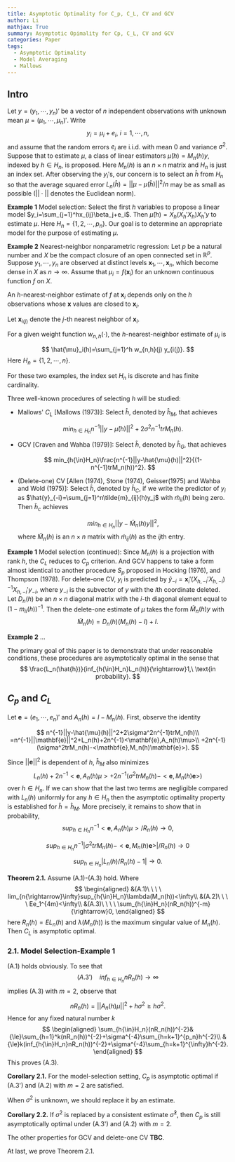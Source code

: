 ```yaml
---
title: Asymptotic Optimality for C_p, C_L, CV and GCV
author: Li
mathjax: True
summary: Asymptotic Opimality for Cp, C_L, CV and GCV
categories: Paper
tags:
  - Asymptotic Optimality
  - Model Averaging
  - Mallows
---
```


## Intro

Let $y=(y_1,\cdots,y_n)'$ be a vector of $n$ independent observations with unknown mean $\mu=(\mu_1,\cdots,\mu_n)'$. Write
$$
y_i=\mu_i+e_i,\ i=1,\cdots,n,
$$
and assume that the random errors $e_i$ are i.i.d. with mean 0 and variance $\sigma^2$. Suppose that to estimate $\mu$, a class of linear estimators $\hat{\mu}(h)=M_n(h)y$, indexed by $h{\in}H_n$, is proposed. Here $M_n(h)$ is an $n{\times}n$ matrix and $H_n$ is  just an index set. After observing the $y_i'$s, our concern is to select an $\hat{h}$ from $H_n$ so that the average squared error $L_n(\hat{h})=||\mu-\hat{{\mu}}(\hat{h})||^2/n$ may be as small as possible ($||\cdot||$ denotes the Euclidean norm).

$\textbf{Example 1}$ Model selection: Select the first $h$ variables to propose a linear model $y_i=\sum_{j=1}^hx_{ij}\beta_j+e_i$. Then $\hat{\mu}(h)=X_h(X_h'X_h)X_h'y$ to estimate $\mu$. Here $H_n=\{1,2,\cdots,p_n\}$. Our goal is to determine an appropriate model for the purpose of estimating $\mu$.

$\textbf{Example 2}$ Nearest-neighbor nonparametric regression: Let $p$ be a natural number and $X$ be the compact closure of an open connected set in $\mathbb{R}^p$. Suppose $y_1,\cdots,y_n$ are observed at distinct levels $\mathbf{x}_1,\cdots,\mathbf{x}_n$, which become dense in $X$ as $n{\rightarrow}\infty$. Assume that $\mu_i=f(\mathbf{x}_i)$ for an unknown continuous function $f$ on $X$. 

An $h$-nearest-neighbor estimate of $f$ at $\mathbf{x}_i$ depends only on the $h$ observations whose $\mathbf{x}$ values are closed to $\mathbf{x}_i$. 

Let $\mathbf{x}_{i(j)}$ denote the $j$-th nearest neighbor of $\mathbf{x}_i$. 

For a given weight function $w_{n,h}(\cdot)$, the $h$-nearest-neighbor estimate of $\mu_i$ is 

$$
\hat{\mu}_i(h)=\sum_{j=1}^h w_{n,h}(j) y_{i(j)}.
$$
Here $H_n=\{1,2,\cdots,n\}$.

For these two examples, the index set $H_n$ is discrete and has finite cardinality.

Three well-known procedures of selecting $h$ will be studied:

+ Mallows' $C_L$ [Mallows (1973)]: Select $\hat{h}$, denoted by $\hat{h}_M$, that achieves

  $$
  min_{h{\in}H_n}n^{-1}||y-\hat{\mu}(h)||^2+2\sigma^2n^{-1}trM_n(h).
  $$

+ GCV [Craven and Wahba (1979)]: Select $\hat{h}$, denoted by $\hat{h}_G$, that achieves

  $$
  min_{h{\in}H_n}\frac{n^{-1}||y-\hat{\mu}(h)||^2}{(1-n^{-1}trM_n(h))^2}.
  $$

+ (Delete-one) CV [Allen (1974), Stone (1974), Geisser(1975) and Wahba and Wold (1975)]: Select $\hat{h}$, denoted by $\hat{h}_C$, if we write the predictor of $y_i$ as $\hat{y}_{-i}=\sum_{j=1}^n\tilde{m}_{ij}(h)y_j$ with $\tilde{m}_{ii}(h)$ being zero. Then $\hat{h}_c$ achieves

  $$
  min_{h{\in}H_n}||y-\widetilde{M}_n(h)y||^2,
  $$
  where $\widetilde{M}_n(h)$ is an $n{\times}n$ matrix with $\tilde{m}_{ij}(h)$ as the $ij$th entry.

$\textbf{Example 1}$ Model selection (continued): Since $M_n(h)$ is a projection with rank $h$, the $C_L$ reduces to $C_p$ criterion. And GCV happens to take a form almost identical to another procedure $S_p$ proposed in Hocking (1976), and Thompson (1978). For delete-one CV, $y_i$ is predicted by $\hat{y}_{-i}=\mathbf{x}_i'(X_{h,-i}'X_{h,-i})^{-1}X_{h,-i}'y_{-i}$, where $y_{-i}$ is the subvector of $y$ with the $i$th coordinate deleted. Let $D_n(h)$ be an $n{\times}n$ diagonal matrix with the $i$-th diagonal element equal to $(1-m_{ii}(h))^{-1}$. Then the delete-one estimate of $\mu$ takes the form $\widetilde{M}_n(h)y$ with
$$
\widetilde{M}_n(h)=D_n(h)(M_n(h)-I)+I.
$$

$\textbf{Example 2}$ ...

The primary goal of this paper is to demonstrate that under reasonable conditions, these procedures are asymptotically optimal in the sense that 
$$
\frac{L_n(\hat{h})}{inf_{h{\in}H_n}L_n(h)}{\rightarrow}1,\ \text{in probability}.
$$

## $C_p$ and $C_L$

Let $\mathbf{e}=(e_1,\cdots,e_n)'$ and $A_n(h)=I-M_n(h)$. First, observe the identity

$$
n^{-1}||y-\hat{\mu}(h)||^2+2\sigma^2n^{-1}trM_n(h)\\
=n^{-1}||\mathbf{e}||^2+L_n(h)+2n^{-1}<\mathbf{e},A_n(h)\mu>\\
+2n^{-1}(\sigma^2trM_n(h)-<\mathbf{e},M_n(h)\mathbf{e}>).
$$

Since $||\mathbf{e}||^2$ is dependent of $h$, $\hat{h}_M$ also minimizes
$$
L_n(h)+2n^{-1}<\mathbf{e},A_n(h)\mu>
+2n^{-1}(\sigma^2trM_n(h)-<\mathbf{e},M_n(h)\mathbf{e}>)
$$
over $h{\in}H_n$. If we can show that the last two terms are negligible compared with $L_n(h)$ uniformly for any $h{\in}H_n$ then the asymptotic optimality property is established for $\hat{h}=\hat{h}_M$. More precisely, it remains to show that in probability,
$$
\begin{equation}
  sup_{h{\in}H_n}n^{-1}<\mathbf{e},A_n(h)\mu>/R_n(h){\rightarrow}0,
\end{equation}
$$

$$
\begin{equation}
sup_{h{\in}H_n}n^{-1}|\sigma^2trM_n(h)-<\mathbf{e},M_n(h)\mathbf{e}>|/R_n(h){\rightarrow}0
\end{equation}
$$

$$
\begin{equation}
sup_{h{\in}H_n}|L_n(h)/R_n(h)-1|{\rightarrow}0.
\end{equation}
$$

$\textbf{Theorem 2.1.}$ Assume (A.1)-(A.3) hold. Where
$$
\begin{aligned}
&(A.1)\ \ \ \ lim_{n{\rightarrow}\infty}sup_{h{\in}H_n}\lambda(M_n(h))<\infty\\
&(A.2)\ \ \ \ Ee_1^{4m}<\infty\\
&(A.3)\ \ \ \ \sum_{h{\in}H_n}(nR_n(h))^{-m}{\rightarrow}0,
\end{aligned}
$$
here $R_n(h)=EL_n(h)$ and $\lambda(M_n(h))$ is the maximum singular value of $M_n(h)$. Then $C_L$ is asymptotic optimal.

### 2.1. Model Selection-Example 1

(A.1) holds obviously. To see that 
$$
(A.3')\ \ \ \ inf_{h{\in}H_n}nR_n(h){\rightarrow}\infty
$$
implies (A.3) with $m=2$, observe that
<!-- ![](p1.png) -->
$$
nR_n(h)=||A_n(h)\mu||^2+h\sigma^2{\ge}h\sigma^2.
$$
Hence for any fixed natural number $k$
$$
\begin{aligned}
  \sum_{h{\in}H_n}(nR_n(h))^{-2}&{\le}\sum_{h=1}^k(nR_n(h))^{-2}+\sigma^{-4}\sum_{h=k+1}^{p_n}h^{-2}\\
  &{\le}k(inf_{h{\in}H_n}nR_n(h))^{-2}+\sigma^{-4}\sum_{h=k+1}^{\infty}h^{-2}.
\end{aligned}
$$
This proves (A.3).

$\textbf{Corollary 2.1.}$ For the model-selection setting, $C_p$ is asymptotic optimal if (A.3') and (A.2) with $m=2$ are satisfied.

When $\sigma^2$ is unknown, we should replace it by an estimate.

$\textbf{Corollary 2.2.}$ If $\sigma^2$ is replaced by a consistent estimate $\hat{\sigma}^2$, then $C_p$ is still asymptotically optimal under (A.3') and (A.2) with $m=2$.

The other properties for GCV and delete-one CV $\textbf{TBC}$.

At last, we prove Theorem 2.1. 

<!-- ![](p2.png) -->
